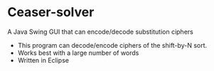# Ceaser-solver
A Java Swing GUI that can encode/decode substitution ciphers

- This program can decode/encode ciphers of the shift-by-N sort.
- Works best with a large number of words 
- Written in Eclipse

